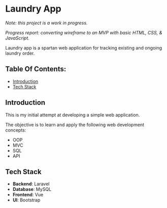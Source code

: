 # Laundry App

_Note: this project is a work in progress._

_Progress report: converting wireframe to an MVP with basic HTML, CSS, & JavaScript._

Laundry app is a spartan web application for tracking existing and ongoing laundry order.

## Table Of Contents:

- [Introduction](#introduction)
- [Tech Stack](#tech-stack)

## Introduction

This is my initial attempt at developing a simple web application.

The objective is to learn and apply the following web development concepts:

- OOP
- MVC
- SQL
- API

## Tech Stack

- **Backend**: Laravel
- **Database**: MySQL
- **Frontend**: Vue
- **UI**: Bootstrap
